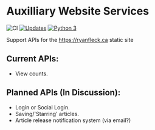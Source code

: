 # Auxilliary Website Services

![CI](https://github.com/RyanFleck/AuxilliaryWebsiteServices/workflows/CI/badge.svg?branch=master)
[![Updates](https://pyup.io/repos/github/RyanFleck/AuxilliaryWebsiteServices/shield.svg)](https://pyup.io/repos/github/RyanFleck/AuxilliaryWebsiteServices/)
[![Python 3](https://pyup.io/repos/github/RyanFleck/AuxilliaryWebsiteServices/python-3-shield.svg)](https://pyup.io/repos/github/RyanFleck/AuxilliaryWebsiteServices/)

Support APIs for the <https://ryanfleck.ca> static site

## Current APIs:

- View counts.

## Planned APIs (In Discussion):

- Login or Social Login.
- Saving/'Starring' articles.
- Article release notification system (via email?)
